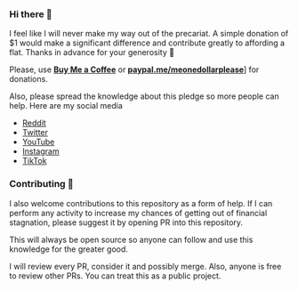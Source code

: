 ### Hi there 👋

I feel like I will never make my way out of the precariat. A simple donation of $1 would make a significant difference and contribute greatly to affording a flat. Thanks in advance for your generosity :bow:

Please, use [**Buy Me a Coffee**](https://www.buymeacoffee.com/dashboard) or [**paypal.me/meonedollarplease**](https://www.paypal.com/paypalme/my/profile)] for donations.

Also, please spread the knowledge about this pledge so more people can help. Here are my social media

* [Reddit](https://www.reddit.com/user/MeOneDollarPlease)
* [Twitter](https://twitter.com/OneDollarPleas)
* [YouTube](https://www.youtube.com/@MeOneDollarPlease)
* [Instagram](https://www.instagram.com/meonedollarplease/)
* [TikTok](https://www.tiktok.com/@meonedollarplease)

### Contributing :bow:

I also welcome contributions to this repository as a form of help. If I can perform any activity to increase my chances of getting out of financial stagnation, please suggest it by opening PR into this repository.

This will always be open source so anyone can follow and use this knowledge for the greater good.

I will review every PR, consider it and possibly merge. Also, anyone is free to review other PRs. You can treat this as a public project.

